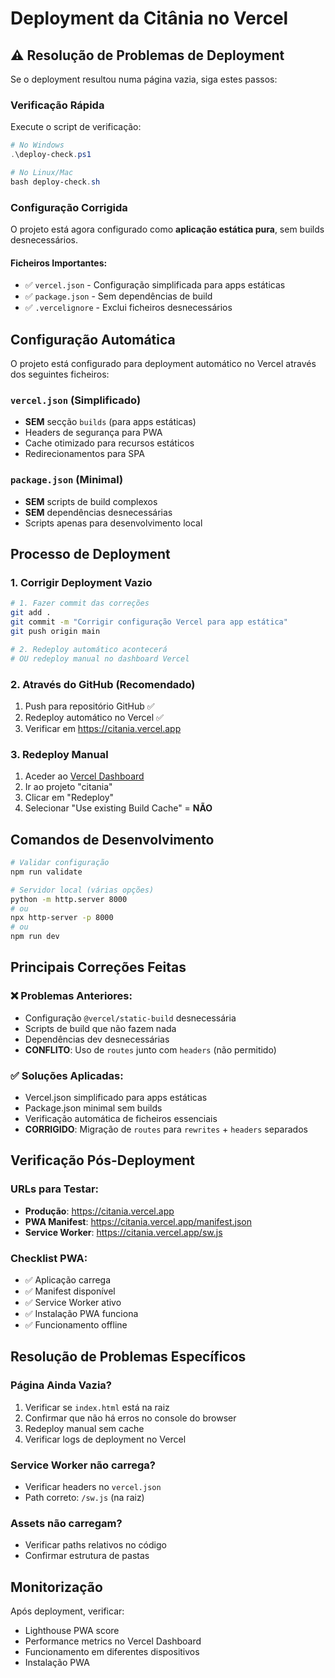 # Deployment da Citânia no Vercel

## ⚠️ Resolução de Problemas de Deployment

Se o deployment resultou numa página vazia, siga estes passos:

### Verificação Rápida
Execute o script de verificação:

```powershell
# No Windows
.\deploy-check.ps1

# No Linux/Mac  
bash deploy-check.sh
```

### Configuração Corrigida

O projeto está agora configurado como **aplicação estática pura**, sem builds desnecessários.

#### Ficheiros Importantes:
- ✅ `vercel.json` - Configuração simplificada para apps estáticas
- ✅ `package.json` - Sem dependências de build
- ✅ `.vercelignore` - Exclui ficheiros desnecessários

## Configuração Automática

O projeto está configurado para deployment automático no Vercel através dos seguintes ficheiros:

### `vercel.json` (Simplificado)
- **SEM** secção `builds` (para apps estáticas)
- Headers de segurança para PWA  
- Cache otimizado para recursos estáticos
- Redirecionamentos para SPA

### `package.json` (Minimal)
- **SEM** scripts de build complexos
- **SEM** dependências desnecessárias
- Scripts apenas para desenvolvimento local

## Processo de Deployment

### 1. Corrigir Deployment Vazio

```bash
# 1. Fazer commit das correções
git add .
git commit -m "Corrigir configuração Vercel para app estática"
git push origin main

# 2. Redeploy automático acontecerá
# OU redeploy manual no dashboard Vercel
```

### 2. Através do GitHub (Recomendado)

1. Push para repositório GitHub ✅
2. Redeploy automático no Vercel ✅
3. Verificar em https://citania.vercel.app

### 3. Redeploy Manual

1. Aceder ao [Vercel Dashboard](https://vercel.com/dashboard)
2. Ir ao projeto "citania"
3. Clicar em "Redeploy" 
4. Selecionar "Use existing Build Cache" = **NÃO**

## Comandos de Desenvolvimento

```bash
# Validar configuração
npm run validate

# Servidor local (várias opções)
python -m http.server 8000
# ou
npx http-server -p 8000
# ou
npm run dev
```

## Principais Correções Feitas

### ❌ Problemas Anteriores:
- Configuração `@vercel/static-build` desnecessária
- Scripts de build que não fazem nada
- Dependências dev desnecessárias
- **CONFLITO**: Uso de `routes` junto com `headers` (não permitido)

### ✅ Soluções Aplicadas:
- Vercel.json simplificado para apps estáticas
- Package.json minimal sem builds
- Verificação automática de ficheiros essenciais
- **CORRIGIDO**: Migração de `routes` para `rewrites` + `headers` separados

## Verificação Pós-Deployment

### URLs para Testar:
- **Produção**: https://citania.vercel.app
- **PWA Manifest**: https://citania.vercel.app/manifest.json
- **Service Worker**: https://citania.vercel.app/sw.js

### Checklist PWA:
- ✅ Aplicação carrega
- ✅ Manifest disponível
- ✅ Service Worker ativo
- ✅ Instalação PWA funciona
- ✅ Funcionamento offline

## Resolução de Problemas Específicos

### Página Ainda Vazia?
1. Verificar se `index.html` está na raiz
2. Confirmar que não há erros no console do browser
3. Redeploy manual sem cache
4. Verificar logs de deployment no Vercel

### Service Worker não carrega?
- Verificar headers no `vercel.json`
- Path correto: `/sw.js` (na raiz)

### Assets não carregam?
- Verificar paths relativos no código
- Confirmar estrutura de pastas

## Monitorização

Após deployment, verificar:
- Lighthouse PWA score
- Performance metrics no Vercel Dashboard
- Funcionamento em diferentes dispositivos
- Instalação PWA